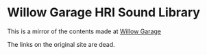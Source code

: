 # Willow Garage HRI Sound Library

This is a mirror of the contents made at [Willow Garage](https://www.willowgarage.com/blog/2011/03/08/sound-library-robot-human-communication-creative-commons)

The links on the original site are dead.


